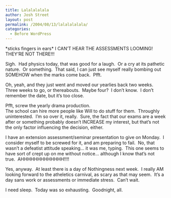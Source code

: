 ```yaml
---
title: Lalalalalala
author: Josh Street
layout: post
permalink: /2004/08/13/lalalalalala/
categories:
  - Before WordPress
---
```

\*sticks fingers in ears\* I CAN&#8217;T HEAR THE ASSESSMENTS LOOMING!&nbsp; THEY&#8217;RE NOT THERE!!!

Sigh.&nbsp; Had physics today, that was good for a laugh.&nbsp; Or a cry at its pathetic nature.&nbsp; Or something.&nbsp; That said, I can just see myself really bombing out SOMEHOW when the marks come back.&nbsp; Pfft.

Oh, yeah, and they just went and moved our yearlies back two weeks.&nbsp; Three weeks to go, or thereabouts.&nbsp; Maybe four?&nbsp; I don&#8217;t know.&nbsp; I don&#8217;t remember the date, but it&#8217;s too close.

Pfft, screw the yearly drama production.  
The school can hire more people like Will to do stuff for them.&nbsp; Throughly uninterested.&nbsp; I&#8217;m so over it, really.&nbsp; Sure, the fact that our exams are a week after or something probably doesn&#8217;t INCREASE my interest, but that&#8217;s not the only factor influencing the decision, either.

I have an extension assessment/seminar presentation to give on Monday.&nbsp; I consider myself to be screwed for it, and am preparing to fail.&nbsp; No, that wasn&#8217;t a defeatist attitude speaking&#8230; it was me, typing.&nbsp; This one seems to have sort of crept up on me without notice&#8230; although I know that&#8217;s not true.&nbsp; AHHHHHHHHHHHHH!!!!

Yes, anyway.&nbsp; At least there is a day of Nothingness next week.&nbsp; I really AM looking forward to the atheletics carnival, as scary as that may seem.&nbsp; It&#8217;s a day sans work or assessments or immediate stress.&nbsp; Can&#8217;t wait.

I need sleep.&nbsp; Today was so exhausting.&nbsp; Goodnight, all.